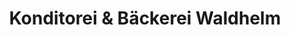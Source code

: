 ---
title: "Konditorei & Bäckerei Waldhelm"
url: /augustusburg/konditorei-und-baeckerei-waldhelm/
shop: Bäckerei
---